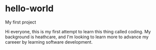 # hello-world
My first project

Hi everyone, this is my first attempt to learn this thing called coding. My background is heathcare, and I'm looking to learn more to advance my careeer by learning software development.
